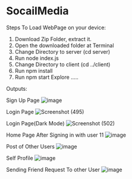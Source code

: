 # SocailMedia
Steps To Load WebPage on your device:
1) Download Zip Folder, extract it.
2) Open the downloaded folder at Terminal
3) Change Directory to server (cd server)
4) Run node index.js
5) Change Directory to client (cd ../client)
6) Run npm install
7) Run npm start
Explore .....

Outputs:

Sign Up Page
![image](https://github.com/basebottom/SocailMedia/assets/141000779/1daaf0fa-1620-4ba7-a400-b7195143252c)

Login Page
![Screenshot (495)](https://github.com/basebottom/SocailMedia/assets/141000779/1316b4ab-e4db-4fa3-813b-f25ea4787c80)

Login Page(Dark Mode)
![Screenshot (502)](https://github.com/basebottom/SocailMedia/assets/141000779/13a06bb4-4217-42a4-8465-0d71ba48a681)

Home Page After Signing in with user 11
![image](https://github.com/basebottom/SocailMedia/assets/141000779/f8ccf335-88a0-4cfd-9375-476a3d4af6b6)

Post of Other Users
![image](https://github.com/basebottom/SocailMedia/assets/141000779/5f24b301-d088-499f-8d22-a0ddf923ad47)

Self Profile 
![image](https://github.com/basebottom/SocailMedia/assets/141000779/21cce6f5-dceb-43ee-a473-5eeb7fc7cdd1)

Sending Friend Request To other User
![image](https://github.com/basebottom/SocailMedia/assets/141000779/7b300620-fff6-47d9-8491-dd75f254d432)
